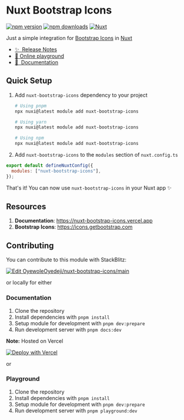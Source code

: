 # Nuxt Bootstrap Icons

[![npm version][npm-version-src]][npm-version-href]
[![npm downloads][npm-downloads-src]][npm-downloads-href]
[![Nuxt][nuxt-src]][nuxt-href]

Just a simple integration for [Bootstrap Icons](https://icons.getbootstrap.com) in [Nuxt](https://nuxt.com)

- [✨ &nbsp;Release Notes](https://nuxt-bootstrap-icons.vercel.app/release-notes)
- [🏀 Online playground][playground-href]
- [📖 &nbsp;Documentation](https://nuxt-bootstrap-icons.vercel.app)

## Quick Setup

1. Add `nuxt-bootstrap-icons` dependency to your project

   ```bash
   # Using pnpm
   npx nuxi@latest module add nuxt-bootstrap-icons

   # Using yarn
   npx nuxi@latest module add nuxt-bootstrap-icons

   # Using npm
   npx nuxi@latest module add nuxt-bootstrap-icons
   ```

2. Add `nuxt-bootstrap-icons` to the `modules` section of `nuxt.config.ts`

```js
export default defineNuxtConfig({
  modules: ["nuxt-bootstrap-icons"],
});
```

That's it! You can now use `nuxt-bootstrap-icons` in your Nuxt app ✨

## Resources

1. **Documentation**: <https://nuxt-bootstrap-icons.vercel.app>
2. **Bootstrap Icons**: <https://icons.getbootstrap.com>

## Contributing

You can contribute to this module with StackBlitz:

[![Edit OyewoleOyedeji/nuxt-bootstrap-icons/main][playground-src]][playground-href]

or locally for either

### Documentation

1. Clone the repository
2. Install dependencies with `pnpm install`
3. Setup module for development with `pnpm dev:prepare`
4. Run development server with `pnpm docs:dev`

**Note:** Hosted on Vercel

[![Deploy with Vercel][vercel-src]][vercel-href]

or

### Playground

1. Clone the repository
2. Install dependencies with `pnpm install`
3. Setup module for development with `pnpm dev:prepare`
4. Run development server with `pnpm playground:dev`

<!-- Badges -->

[npm-version-src]: https://img.shields.io/npm/v/nuxt-bootstrap-icons/latest.svg?style=flat&colorA=18181B&colorB=28CF8D
[npm-version-href]: https://npmjs.com/package/nuxt-bootstrap-icons
[npm-downloads-src]: https://img.shields.io/npm/dm/nuxt-bootstrap-icons.svg?style=flat&colorA=18181B&colorB=28CF8D
[npm-downloads-href]: https://npmjs.com/package/nuxt-bootstrap-icons
[nuxt-src]: https://img.shields.io/badge/Nuxt-18181B?logo=nuxt.js
[nuxt-href]: https://nuxt.com
[playground-src]: https://developer.stackblitz.com/img/open_in_stackblitz.svg
[playground-href]: https://stackblitz.com/~/github.com/OyewoleOyedeji/nuxt-bootstrap-icons
[vercel-src]: https://vercel.com/button
[vercel-href]: https://vercel.com/new/clone?repository-url=https%3A%2F%2Fgithub.com%2FOyewoleOyedeji%2Fnuxt-bootstrap-icons
